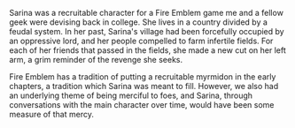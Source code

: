 Sarina was a recruitable character for a Fire Emblem game me and a fellow geek were devising back in college. She lives in a country divided by a feudal system. In her past, Sarina's village had been forcefully occupied by an oppressive lord, and her people compelled to farm infertile fields. For each of her friends that passed in the fields, she made a new cut on her left arm, a grim reminder of the revenge she seeks.

Fire Emblem has a tradition of putting a recruitable myrmidon in the early chapters, a tradition which Sarina was meant to fill. However, we also had an underlying theme of being merciful to foes, and Sarina, through conversations with the main character over time, would have been some measure of that mercy.
